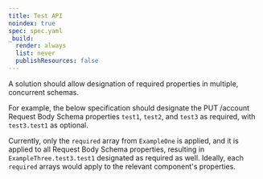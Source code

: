 ```yaml
---
title: Test API
noindex: true
spec: spec.yaml
_build:
  render: always
  list: never
  publishResources: false
---
```


A solution should allow designation of required properties in multiple, concurrent schemas.

For example, the below specification should designate the PUT /account Request Body Schema properties `test1`, `test2`, and `test3` as required, with `test3.test1` as optional.

Currently, only the `required` array from `ExampleOne` is applied, and it is applied to all Request Body Schema properties, resulting in `ExampleThree.test3.test1` designated as required as well. Ideally, each `required` arrays would apply to the relevant component's properties.
